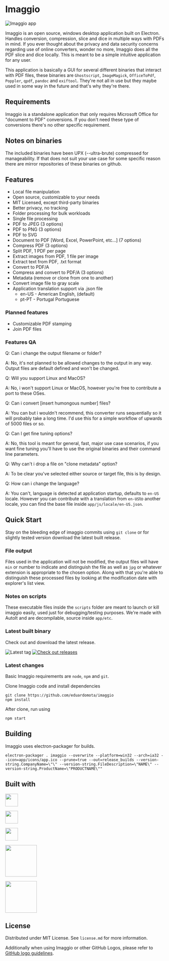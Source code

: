# Imaggio

![Imaggio app](https://github.com/whois-team/imaggio/raw/main/screenshot.png)  

Imaggio is an open source, windows desktop application built on Electron. Handles conversion, compression, slice and dice in multiple ways with PDFs in mind. If you ever thought about the privacy and data security concerns regarding use of online converters, wonder no more, Imaggio does all the PDF slice and dice locally. This is meant to be a simple intuitive application for any user.

This application is basically a GUI for several different binaries that interact with PDF files, these binaries are `Ghostscript`, `ImageMagick`, `OfficeToPdf`, `Poppler`, `qpdf`, `pandoc` and `exiftool`. They're not all in use but they maybe used in some way in the future and that's why they're there.

## Requirements

Imaggio is a standalone application that only requires Microsoft Office for "document to PDF" conversions. If you don't need these type of conversions there's no other specific requirement.

## Notes on binaries

The included binaries have been UPX (--ultra-brute) compressed for manageability. If that does not suit your use case for some specific reason there are mirror repositories of these binaries on github.

## Features

- Local file manipulation
- Open source, customizable to your needs
- MIT Licensed, except third-party binaries
- Better privacy, no tracking
- Folder processing for bulk workloads
- Single file processing
- PDF to JPEG (3 options)
- PDF to PNG (3 options)
- PDF to SVG
- Document to PDF [Word, Excel, PowerPoint, etc...] (7 options)
- Compress PDF (3 options)
- Split PDF, 1 PDF per page
- Extract images from PDF, 1 file per image
- Extract text from PDF, .txt format
- Convert to PDF/A
- Compress and convert to PDF/A (3 options)
- Metadata (remove or clone from one to another)
- Convert image file to gray scale
- Application translation support via .json file
  - en-US - American English, (default)
  - pt-PT - Portugal Portuguese

### Planned features

- Customizable PDF stamping
- Join PDF files

### Features QA

Q: Can i change the output filename or folder?

A: No, it's not planned to be allowed changes to the output in any way. Output files are default defined and won't be changed.

Q: Will you support Linux and MacOS?

A: No, i won't support Linux or MacOS, however you're free to contribute a port to these OSes.

Q: Can i convert [insert humongous number] files?

A: You can but i wouldn't recommend, this converter runs sequentially so it will probably take a long time. I'd use this for a simple workflow of upwards of 5000 files or so.

Q: Can I get fine tuning options?

A: No, this tool is meant for general, fast, major use case scenarios, if you want fine tuning you'll have to use the original binaries and their command line parameters.

Q: Why can't i drop a file on "clone metadata" option?

A: To be clear you've selected either source or target file, this is by design.

Q: How can i change the language?

A: You can't, language is detected at application startup, defaults to `en-US` locale. However you can contribute with a translation from `en-US`to another locale, you can find the base file inside `app/js/locale/en-US.json`.

## Quick Start

Stay on the bleeding edge of imaggio commits using `git clone` or for slightly tested version download the latest built release.

### File output

Files used in the application will not be modified, the output files will have `min` or number to indicate and distinguish the file as well as `jpg` or whatever extension is appropriate to the chosen option. Along with that you're able to distinguish these processed files by looking at the modification date with explorer's list view.

### Notes on scripts

These executable files inside the `scripts` folder are meant to launch or kill imaggio easily, used just for debugging/testing purposes. We're made with AutoIt and are decompilable, source inside `app/etc`.

### Latest built binary

Check out and download the latest release.

![Latest tag](https://img.shields.io/github/tag/whois-team/imaggio.svg?label=Latest%20tag&style=flat)
[![Check out releases](https://img.shields.io/badge/Checkout%20releases-%20-orange.svg)](https://github.com/whois-team/imaggio/releases)

### Latest changes

Basic Imaggio requirements are `node`, `npm` and `git`.

Clone Imaggio code and install dependencies

```
git clone https://github.com/eduardomota/imaggio
npm install
```

After clone, run using

```
npm start
```

## Building

Imaggio uses electron-packager for builds.

```
electron-packager . imaggio --overwrite --platform=win32 --arch=ia32 --icon=app/icons/app.ico --prune=true --out=release_builds --version-string.CompanyName=\"\" --version-string.FileDescription=\"NAME\" --version-string.ProductName=\"PRODUCTNAME\""
```

## Built with

<a href="https://electronjs.org/"><img height=40px src="https://electronjs.org/images/electron-logo.svg"></a>

<a href="https://jquery.org/"><img height=40px src="https://upload.wikimedia.org/wikipedia/en/9/9e/JQuery_logo.svg"></a>

<a href="https://bulma.io/"><img height=40px src="https://bulma.io/images/made-with-bulma.png"></a>

<a href="https://poppler.freedesktop.org/"><img height=100px src="https://poppler.freedesktop.org/logo.png"></a>

<a href="https://www.ghostscript.com/"><img height=100px src="https://www.ghostscript.com/images/ghostscript_logo.png"></a>

## License

Distributed under MIT License. See `license.md` for more information.

Additionally when using Imaggio or other GitHub Logos, please refer to [GitHub logo guidelines](https://github.com/logos).
